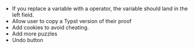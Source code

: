 * If you replace a variable with a operator, the variable should land in the left field.
* Allow user to copy a Typst version of their proof
* Add cookies to avoid cheating.
* Add more puzzles
* Undo button